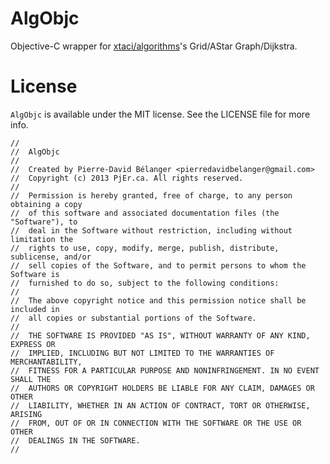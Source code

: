 AlgObjc
=======

Objective-C wrapper for [xtaci/algorithms](https://github.com/xtaci/algorithms)'s Grid/AStar Graph/Dijkstra.

License
=======

`AlgObjc` is available under the MIT license. See the LICENSE file for more info.

	//
	//  AlgObjc
	//
	//  Created by Pierre-David Bélanger <pierredavidbelanger@gmail.com>
	//  Copyright (c) 2013 PjEr.ca. All rights reserved.
	//
	//  Permission is hereby granted, free of charge, to any person obtaining a copy
	//  of this software and associated documentation files (the "Software"), to
	//  deal in the Software without restriction, including without limitation the
	//  rights to use, copy, modify, merge, publish, distribute, sublicense, and/or
	//  sell copies of the Software, and to permit persons to whom the Software is
	//  furnished to do so, subject to the following conditions:
	//
	//  The above copyright notice and this permission notice shall be included in
	//  all copies or substantial portions of the Software.
	//
	//  THE SOFTWARE IS PROVIDED "AS IS", WITHOUT WARRANTY OF ANY KIND, EXPRESS OR
	//  IMPLIED, INCLUDING BUT NOT LIMITED TO THE WARRANTIES OF MERCHANTABILITY,
	//  FITNESS FOR A PARTICULAR PURPOSE AND NONINFRINGEMENT. IN NO EVENT SHALL THE
	//  AUTHORS OR COPYRIGHT HOLDERS BE LIABLE FOR ANY CLAIM, DAMAGES OR OTHER
	//  LIABILITY, WHETHER IN AN ACTION OF CONTRACT, TORT OR OTHERWISE, ARISING
	//  FROM, OUT OF OR IN CONNECTION WITH THE SOFTWARE OR THE USE OR OTHER
	//  DEALINGS IN THE SOFTWARE.
	//

